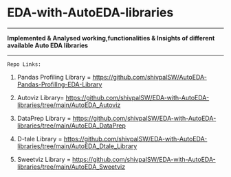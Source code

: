 # EDA-with-AutoEDA-libraries
---------------------------------------------------------------------------------

<b> Implemented & Analysed working,functionalities & Insights of different available Auto EDA libraries </b>

---------------------------------------------------------------------------------

```
Repo Links:
```

1. Pandas Profiling Library = https://github.com/shivpalSW/AutoEDA-Pandas-ProfilIng-EDA-Library

2. Autoviz Library= https://github.com/shivpalSW/EDA-with-AutoEDA-libraries/tree/main/AutoEDA_Autoviz

3. DataPrep Library = https://github.com/shivpalSW/EDA-with-AutoEDA-libraries/tree/main/AutoEDA_DataPrep

4. D-tale Library = https://github.com/shivpalSW/EDA-with-AutoEDA-libraries/tree/main/AutoEDA_Dtale_Library

5. Sweetviz Library = https://github.com/shivpalSW/EDA-with-AutoEDA-libraries/tree/main/AutoEDA_Sweetviz
